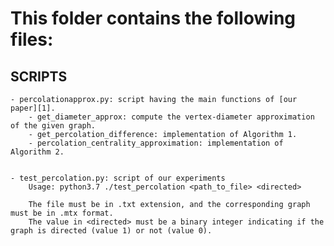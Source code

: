 # This folder contains the following files:

## SCRIPTS

    - percolationapprox.py: script having the main functions of [our paper][1].
        - get_diameter_approx: compute the vertex-diameter approximation of the given graph.
        - get_percolation_difference: implementation of Algorithm 1.
        - percolation_centrality_approximation: implementation of Algorithm 2.


    - test_percolation.py: script of our experiments
        Usage: python3.7 ./test_percolation <path_to_file> <directed>
        
        The file must be in .txt extension, and the corresponding graph must be in .mtx format.
        The value in <directed> must be a binary integer indicating if the graph is directed (value 1) or not (value 0).
        
  
[1]: https://dl.acm.org/doi/abs/10.1145/3394486.3403235
        
